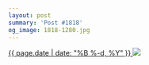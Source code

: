 ```yaml
---
layout: post
summary: 'Post #1818'
og_image: 1818-1280.jpg
---
```


<p>
 <time>
  <a href="/1818">
   {{ page.date | date: "%B %-d, %Y" }}
  </a>
 </time>
 <a href="/1818">
  <img sizes="(min-width: 700px) 50vw, calc(100vw - 2rem)" src="{{ site.assets_url }}/1818-640.jpg" srcset="{{ site.assets_url }}/1818-320.jpg 320w, {{ site.assets_url }}/1818-640.jpg 640w, {{ site.assets_url }}/1818-960.jpg 960w, {{ site.assets_url }}/1818-1280.jpg 1280w"/>
 </a>
</p>
